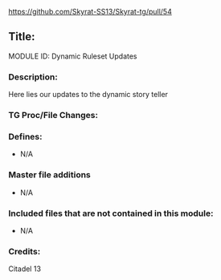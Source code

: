 https://github.com/Skyrat-SS13/Skyrat-tg/pull/54 <!--PR Number-->

## Title: <!--Title of your addition-->

MODULE ID: Dynamic Ruleset Updates

### Description:

Here lies our updates to the dynamic story teller


<!-- Here, try to describe what your PR does, what features it provides and any other directly useful information -->

### TG Proc/File Changes: 
<!-- If you had to edit, or append to any core procs in the process of making this PR, list them here. APPEND: Also, please include any files that you've changed. .DM files that is. -->

### Defines:

- N/A
<!-- If you needed to add any defines, mention the files you added those defines in -->

### Master file additions

- N/A
<!-- Any master file changes you've made to existing master files or if you've added a new master file. Please mark either as #NEW or #CHANGE -->

### Included files that are not contained in this module:

- N/A
<!-- Likewise, be it a non-modular file or a modular one that's not contained within the folder belonging to this specific module, it should be mentioned here -->

### Credits:

Citadel 13
<!-- Here go the credits to you, dear coder, and in case of collaborative work or ports, credits to the original source of the code -->
